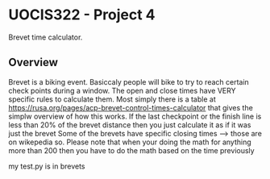 # UOCIS322 - Project 4 #
Brevet time calculator.

## Overview
Brevet is a biking event. Basiccaly people will bike to try to reach certain check points during a window. The open and close times have VERY specific rules to calculate them. 
Most simply there is a table at https://rusa.org/pages/acp-brevet-control-times-calculator that gives the simplw overview of how this works.
If the last checkpoint or the finish line is less than 20% of the brevet distance then you just calculate it as if it was just the brevet
Some of the brevets have specific closing times --> those are on wikepedia so. 
Please note that when your doing the math for anything more than 200 then you have to do the math based on the time previously

my test.py is in brevets
